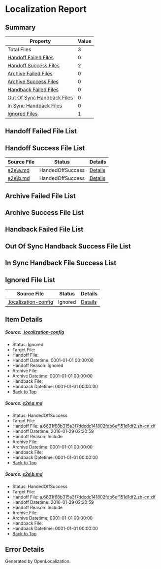 # <a name='report-top'></a> Localization Report

## Summary
 Property | Value 
 -------- | ----- 
 Total Files | 3
[ Handoff Failed Files ](#handoff-failed-list)| 0
[ Handoff Success Files ](#handoff-success-list)| 2
[ Archive Failed Files ](#archive-failed-list)| 0
[ Archive Success Files ](#archive-success-list)| 0
[ Handback Failed Files ](#handback-failed-list)| 0
[ Out Of Sync Handback Files ](#outofsync-handback-success-list)| 0
[ In Sync Handback Files ](#insync-handback-success-list)| 0
[ Ignored Files ](#ignored-list)| 1

## <a name='handoff-failed-list'></a> Handoff Failed File List

## <a name='handoff-success-list'></a> Handoff Success File List
 Source File | Status | Details 
 ----------- | ------ | ------- 
 [e2e\a.md](https://github.com/OpenLocalizationTest/oltest/blob/4f251f271ec178bf5f03cc09886305c264c6ca06/e2e/a.md) | HandedOffSuccess | [Details](#0e632d027c5d3b18c29a333215a3639a59548ce51)
 [e2e\b.md](https://github.com/OpenLocalizationTest/oltest/blob/4f251f271ec178bf5f03cc09886305c264c6ca06/e2e/b.md) | HandedOffSuccess | [Details](#0e632d027c5d3b18c29a333215a3639a59548ce52)

## <a name='archive-failed-list'></a> Archive Failed File List

## <a name='archive-success-list'></a> Archive Success File List

## <a name='handback-failed-list'></a> Handback Failed File List

## <a name='outofsync-handback-success-list'></a> Out Of Sync Handback Success File List

## <a name='insync-handback-success-list'></a> In Sync Handback File Success List

## <a name='ignored-list'></a> Ignored File List
 Source File | Status | Details 
 ----------- | ------ | ------- 
 [.localization-config](https://github.com/OpenLocalizationTest/oltest/blob/4f251f271ec178bf5f03cc09886305c264c6ca06/.localization-config) | Ignored | [Details](#e4725be8631cbe979bbe0fa8b97cd75f1fd41d4d0)

## Item Details
##### <a name='e4725be8631cbe979bbe0fa8b97cd75f1fd41d4d0'></a> Source: [.localization-config](https://github.com/OpenLocalizationTest/oltest/blob/4f251f271ec178bf5f03cc09886305c264c6ca06/.localization-config)
* Status: Ignored
* Target File: 
* Handoff File: 
* Handoff Datetime: 0001-01-01 00:00:00
* Handoff Reason: Ignored
* Archive File: 
* Archive Datetime: 0001-01-01 00:00:00
* Handback File: 
* Handback Datetime: 0001-01-01 00:00:00
* [Back to Top](#report-top)

##### <a name='0e632d027c5d3b18c29a333215a3639a59548ce51'></a> Source: [e2e\a.md](https://github.com/OpenLocalizationTest/oltest/blob/4f251f271ec178bf5f03cc09886305c264c6ca06/e2e/a.md)
* Status: HandedOffSuccess
* Target File: 
* Handoff File: [a.6631f68b315a3f7ddcdc141802fdb6ef151d1df2.zh-cn.xlf](https://github.com/OpenLocalizationTestOrg/olhandoff/blob/92358ed4439f41a9367ae7af16c0d7c0bee0189a/ol-handoff/OpenLocalizationTestOrg/oltest.zh-cn/tianzh/a.6631f68b315a3f7ddcdc141802fdb6ef151d1df2.zh-cn.xlf)
* Handoff Datetime: 2016-01-29 02:20:59
* Handoff Reason: Include
* Archive File: 
* Archive Datetime: 0001-01-01 00:00:00
* Handback File: 
* Handback Datetime: 0001-01-01 00:00:00
* [Back to Top](#report-top)

##### <a name='0e632d027c5d3b18c29a333215a3639a59548ce52'></a> Source: [e2e\b.md](https://github.com/OpenLocalizationTest/oltest/blob/4f251f271ec178bf5f03cc09886305c264c6ca06/e2e/b.md)
* Status: HandedOffSuccess
* Target File: 
* Handoff File: [a.6631f68b315a3f7ddcdc141802fdb6ef151d1df2.zh-cn.xlf](https://github.com/OpenLocalizationTestOrg/olhandoff/blob/92358ed4439f41a9367ae7af16c0d7c0bee0189a/ol-handoff/OpenLocalizationTestOrg/oltest.zh-cn/tianzh/a.6631f68b315a3f7ddcdc141802fdb6ef151d1df2.zh-cn.xlf)
* Handoff Datetime: 2016-01-29 02:20:59
* Handoff Reason: Include
* Archive File: 
* Archive Datetime: 0001-01-01 00:00:00
* Handback File: 
* Handback Datetime: 0001-01-01 00:00:00
* [Back to Top](#report-top)


## Error Details

Generated by OpenLocalization.
